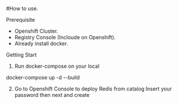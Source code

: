 #How to use.

Prerequisite
  - Openshift Cluster.
  - Registry Console (Incloude on Openshift).
  - Already install docker.

Getting Start

1. Run docker-compose on your local

docker-compose up -d --build

2. Go to Openshift Console to deploy Redis from catalog
Insert your password then next and create

